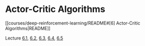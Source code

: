 # Actor-Critic Algorithms

[[courses/deep-reinforcement-learning/README#[6] Actor-Critic Algorithms|README]]

Lecture [6.1](https://youtu.be/wr00ef_TY6Q?feature=shared), [6.2](https://youtu.be/KVHtuwVhULA?feature=shared), [6.3](https://youtu.be/g4_2IfZqDLI?feature=shared), [6.4](https://youtu.be/quRjnkj-MA0?feature=shared), [6.5](https://youtu.be/A99gFMZPw7w?feature=shared)

